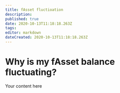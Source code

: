 ```yaml
---
title: fAsset fluctioation
description: 
published: true
date: 2020-10-13T11:18:18.263Z
tags: 
editor: markdown
dateCreated: 2020-10-13T11:18:18.263Z
---
```


# Why is my fAsset balance fluctuating?
Your content here